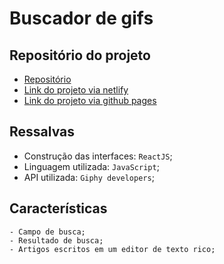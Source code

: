 # Buscador de gifs

## Repositório do projeto
- [Repositório](https://github.com/danielsfilho/gif-app-pro)
- [Link do projeto via netlify](https://gif-pro-dan.netlify.app/)
- [Link do projeto via github pages](https://danielsfilho.github.io/gif-app-pro/)

## Ressalvas
- Construção das interfaces: `ReactJS`;
- Linguagem utilizada: `JavaScript`;
- API utilizada: `Giphy developers`;

## Características
	- Campo de busca;
	- Resultado de busca;
	- Artigos escritos em um editor de texto rico;